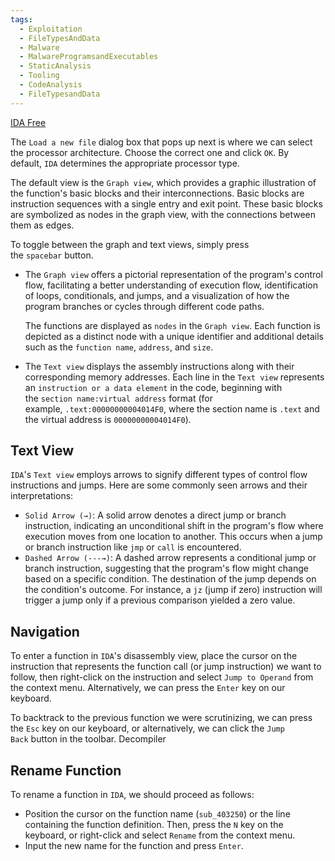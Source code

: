 ```yaml
---
tags:
  - Exploitation
  - FileTypesAndData
  - Malware
  - MalwareProgramsandExecutables
  - StaticAnalysis
  - Tooling
  - CodeAnalysis
  - FileTypesandData
---
```

[IDA Free](https://hex-rays.com/ida-free/)

The `Load a new file` dialog box that pops up next is where we can select the processor architecture. Choose the correct one and click `OK`. By default, `IDA` determines the appropriate processor type.

The default view is the `Graph view`, which provides a graphic illustration of the function's basic blocks and their interconnections. Basic blocks are instruction sequences with a single entry and exit point. These basic blocks are symbolized as nodes in the graph view, with the connections between them as edges.

To toggle between the graph and text views, simply press the `spacebar` button.

- The `Graph view` offers a pictorial representation of the program's control flow, facilitating a better understanding of execution flow, identification of loops, conditionals, and jumps, and a visualization of how the program branches or cycles through different code paths.
  
  The functions are displayed as `nodes` in the `Graph view`. Each function is depicted as a distinct node with a unique identifier and additional details such as the `function name`, `address`, and `size`.

- The `Text view` displays the assembly instructions along with their corresponding memory addresses. Each line in the `Text view` represents an `instruction or a data element` in the code, beginning with the `section name:virtual address` format (for example, `.text:00000000004014F0`, where the section name is `.text` and the virtual address is `00000000004014F0`).

## Text View 

`IDA`'s `Text view` employs arrows to signify different types of control flow instructions and jumps. Here are some commonly seen arrows and their interpretations:

- `Solid Arrow (→)`: A solid arrow denotes a direct jump or branch instruction, indicating an unconditional shift in the program's flow where execution moves from one location to another. This occurs when a jump or branch instruction like `jmp` or `call` is encountered.
- `Dashed Arrow (---→)`: A dashed arrow represents a conditional jump or branch instruction, suggesting that the program's flow might change based on a specific condition. The destination of the jump depends on the condition's outcome. For instance, a `jz` (jump if zero) instruction will trigger a jump only if a previous comparison yielded a zero value.

## Navigation

To enter a function in `IDA`'s disassembly view, place the cursor on the instruction that represents the function call (or jump instruction) we want to follow, then right-click on the instruction and select `Jump to Operand` from the context menu. Alternatively, we can press the `Enter` key on our keyboard.

To backtrack to the previous function we were scrutinizing, we can press the `Esc` key on our keyboard, or alternatively, we can click the `Jump Back` button in the toolbar.
Decompiler  
## Rename Function

To rename a function in `IDA`, we should proceed as follows:

- Position the cursor on the function name (`sub_403250`) or the line containing the function definition. Then, press the `N` key on the keyboard, or right-click and select `Rename` from the context menu.
- Input the new name for the function and press `Enter`.